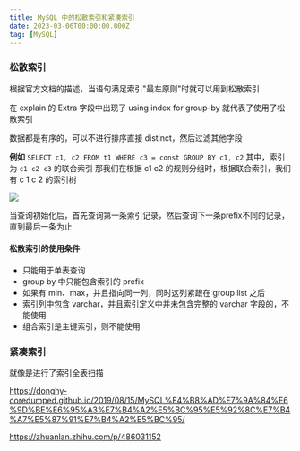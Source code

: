 ```yaml
---
title: MySQL 中的松散索引和紧凑索引
date: 2023-03-06T00:00:00.000Z
tag: [MySQL]
---
```


### 松散索引

根据官方文档的描述，当语句满足索引"最左原则"时就可以用到松散索引

在 explain 的 Extra 字段中出现了 using index for group-by 就代表了使用了松散索引

数据都是有序的，可以不进行排序直接 distinct，然后过滤其他字段

**例如**
`SELECT c1, c2 FROM t1 WHERE c3 = const GROUP BY c1, c2`
其中，索引为 `c1 c2 c3` 的联合索引
那我们在根据 c1 c2 的规则分组时，根据联合索引，我们有 c 1 c 2 的索引树

![](https://pic1.zhimg.com/v2-5fbf97a9cfa7ad2f14dfa6018c97a76c_b.jpg)

当查询初始化后，首先查询第一条索引记录，然后查询下一条prefix不同的记录，直到最后一条为止

#### 松散索引的使用条件

- 只能用于单表查询
- group by 中只能包含索引的 prefix
- 如果有 min、max，并且指向同一列，同时这列紧跟在 group list 之后
- 索引列中包含 varchar，并且索引定义中并未包含完整的 varchar 字段的，不能使用
- 组合索引是主键索引，则不能使用

### 紧凑索引

就像是进行了索引全表扫描

<https://donghy-coredumped.github.io/2019/08/15/MySQL%E4%B8%AD%E7%9A%84%E6%9D%BE%E6%95%A3%E7%B4%A2%E5%BC%95%E5%92%8C%E7%B4%A7%E5%87%91%E7%B4%A2%E5%BC%95/>

<https://zhuanlan.zhihu.com/p/486031152>

